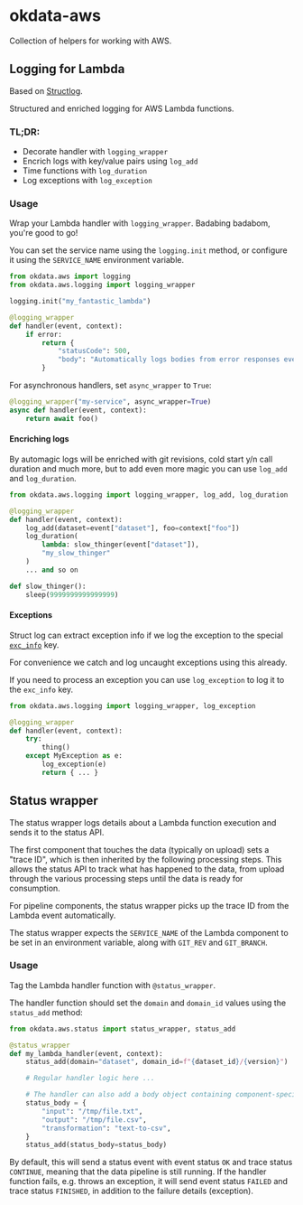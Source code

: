 # okdata-aws

Collection of helpers for working with AWS.

## Logging for Lambda

Based on [Structlog](https://www.structlog.org/).

Structured and enriched logging for AWS Lambda functions.

### TL;DR:

 - Decorate handler with `logging_wrapper`
 - Encrich logs with key/value pairs using `log_add`
 - Time functions with `log_duration`
 - Log exceptions with `log_exception`

### Usage

Wrap your Lambda handler with `logging_wrapper`. Badabing badabom, you're good
to go!

You can set the service name using the `logging.init` method, or configure it
using the `SERVICE_NAME` environment variable.

```python
from okdata.aws import logging
from okdata.aws.logging import logging_wrapper

logging.init("my_fantastic_lambda")

@logging_wrapper
def handler(event, context):
    if error:
        return {
            "statusCode": 500,
            "body": "Automatically logs bodies from error responses even!",
        }
```

For asynchronous handlers, set `async_wrapper` to `True`:

```python
@logging_wrapper("my-service", async_wrapper=True)
async def handler(event, context):
    return await foo()
```

#### Encriching logs

By automagic logs will be enriched with git revisions, cold start y/n call
duration and much more, but to add even more magic you can use `log_add` and
`log_duration`.

```python
from okdata.aws.logging import logging_wrapper, log_add, log_duration

@logging_wrapper
def handler(event, context):
    log_add(dataset=event["dataset"], foo=context["foo"])
    log_duration(
        lambda: slow_thinger(event["dataset"]),
        "my_slow_thinger"
    )
    ... and so on

def slow_thinger():
    sleep(9999999999999999)
```

#### Exceptions

Struct log can extract exception info if we log the exception to the special
[`exc_info`](https://www.structlog.org/en/stable/api.html#structlog.processors.format_exc_info)
key.

For convenience we catch and log uncaught exceptions using this already.

If you need to process an exception you can use `log_exception` to log it to the
`exc_info` key.

```python
from okdata.aws.logging import logging_wrapper, log_exception

@logging_wrapper
def handler(event, context):
    try:
        thing()
    except MyException as e:
        log_exception(e)
        return { ... }
```


## Status wrapper

The status wrapper logs details about a Lambda function execution and sends it
to the status API.

The first component that touches the data (typically on upload) sets a "trace
ID", which is then inherited by the following processing steps. This allows the
status API to track what has happened to the data, from upload through the
various processing steps until the data is ready for consumption.

For pipeline components, the status wrapper picks up the trace ID from the
Lambda event automatically.

The status wrapper expects the `SERVICE_NAME` of the Lambda component to be set
in an environment variable, along with `GIT_REV` and `GIT_BRANCH`.

### Usage

Tag the Lambda handler function with `@status_wrapper`.

The handler function should set the `domain` and `domain_id` values using the
`status_add` method:

```python
from okdata.aws.status import status_wrapper, status_add

@status_wrapper
def my_lambda_handler(event, context):
    status_add(domain="dataset", domain_id=f"{dataset_id}/{version}")

    # Regular handler logic here ...

    # The handler can also add a body object containing component-specific information
    status_body = {
        "input": "/tmp/file.txt",
        "output": "/tmp/file.csv",
        "transformation": "text-to-csv",
    }
    status_add(status_body=status_body)
```

By default, this will send a status event with event status `OK` and trace
status `CONTINUE`, meaning that the data pipeline is still running. If the
handler function fails, e.g. throws an exception, it will send event status
`FAILED` and trace status `FINISHED`, in addition to the failure details
(exception).
